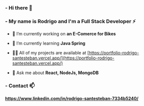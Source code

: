 ###   -  Hi there 👋

###   -  My name is Rodrigo and I'm a Full Stack Developer ⚡


- 🔭 I’m currently working on **an E-Comerce for Bikes**

- 🌱 I’m currently learning **Java Spring**

- 👨‍💻 All of my projects are available at [https://portfolio-rodrigo-santesteban.vercel.app/](https://portfolio-rodrigo-santesteban.vercel.app/)

- 💬 Ask me about **React, NodeJs, MongoDB**


###  -  Contact  📫


 **https://www.linkedin.com/in/rodrigo-santesteban-7334b5240/**

